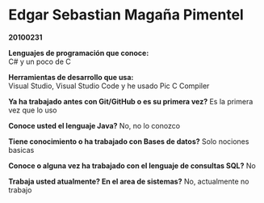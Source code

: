 # Edgar Sebastian Magaña Pimentel
**20100231**

**Lenguajes de programación que conoce:**   
C# y un poco de C

**Herramientas de desarrollo que usa:**  
Visual Studio, Visual Studio Code y he usado Pic C Compiler

**Ya ha trabajado antes con Git/GitHub o es su primera vez?** 
Es la primera vez que lo uso

**Conoce usted el lenguaje Java?** 
No, no lo conozco

**Tiene conocimiento o ha trabajado con Bases de datos?** 
Solo nociones basicas

**Conoce o alguna vez ha trabajado con el lenguaje de consultas SQL?** 
No

**Trabaja usted atualmente? En el area de sistemas?** 
No, actualmente no trabajo